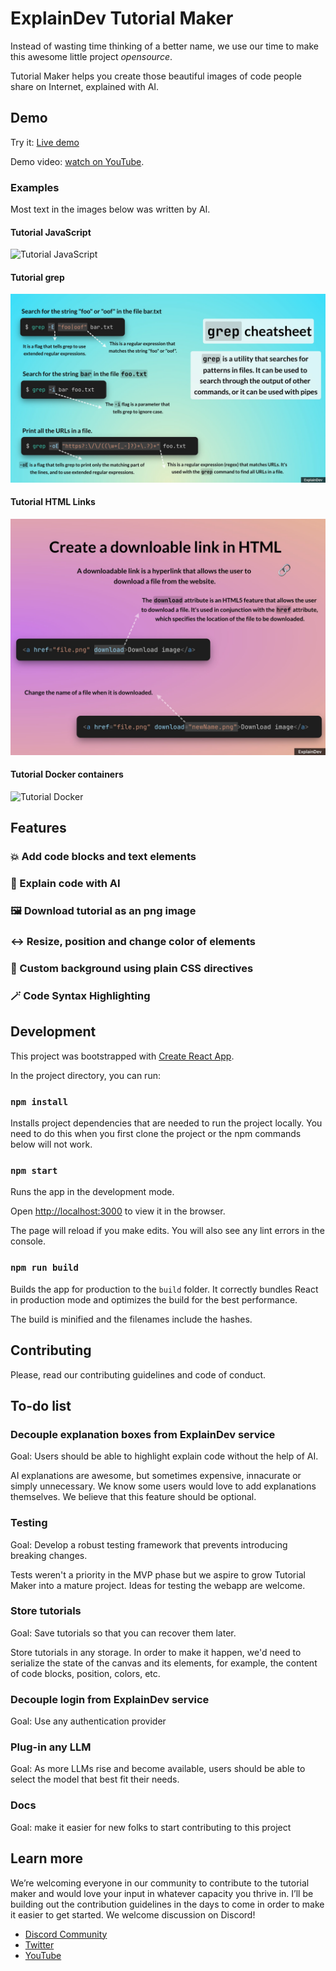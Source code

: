 # ExplainDev Tutorial Maker

Instead of wasting time thinking of a better name, we use our time to make this awesome little project *opensource*.

Tutorial Maker helps you create those beautiful images of code people share on Internet, explained with AI.

## Demo

Try it: [Live demo](https://app.explain.dev/)

Demo video: [watch on YouTube](https://www.youtube.com/watch?v=LcKhSe0iVyA).

### Examples

Most text in the images below was written by AI.

#### Tutorial JavaScript

![Tutorial JavaScript](./examples/javascript.png)

#### Tutorial grep

![Tutorial grep](./examples/grep.png)

#### Tutorial HTML Links

![Tutorial HTML](./examples/html.png)

#### Tutorial Docker containers

![Tutorial Docker](./examples/docker.png)

## Features

### 💥 Add code blocks and text elements

### 🤖 Explain code with AI

### 🖼️ Download tutorial as an png image

### ↔️ Resize, position and change color of elements

### 🌈 Custom background using plain CSS directives

### 🪄 Code Syntax Highlighting

## Development

This project was bootstrapped with [Create React App](https://github.com/facebook/create-react-app).

In the project directory, you can run:

### `npm install`
Installs project dependencies that are needed to run the project locally. You need to do this when you first clone the project or the npm commands below will not work.

### `npm start`

Runs the app in the development mode.

Open [http://localhost:3000](http://localhost:3000) to view it in the browser.

The page will reload if you make edits.
You will also see any lint errors in the console.

### `npm run build`

Builds the app for production to the `build` folder.
It correctly bundles React in production mode and optimizes the build for the best performance.

The build is minified and the filenames include the hashes.

## Contributing

Please, read our contributing guidelines and code of conduct.

## To-do list

### Decouple explanation boxes from ExplainDev service

Goal: Users should be able to highlight explain code without the help of AI.

AI explanations are awesome, but sometimes expensive, innacurate or simply unnecessary. We know some users would love to add explanations themselves. We believe that this feature should be optional.

### Testing

Goal: Develop a robust testing framework that prevents introducing breaking changes.

Tests weren't a priority in the MVP phase but we aspire to grow Tutorial Maker into a mature project. Ideas for testing the webapp are welcome.

### Store tutorials

Goal: Save tutorials so that you can recover them later.

Store tutorials in any storage. In order to make it happen, we'd need to serialize the state of the canvas and its elements, for example, the content of code blocks, position, colors, etc.

### Decouple login from ExplainDev service

Goal: Use any authentication provider

### Plug-in any LLM

Goal: As more LLMs rise and become available, users should be able to select the model that best fit their needs.

### Docs

Goal: make it easier for new folks to start contributing to this project

## Learn more

We’re welcoming everyone in our community to contribute to the tutorial maker and would love your input in whatever capacity you thrive in. I’ll be building out the contribution guidelines in the days to come in order to make it easier to get started. We welcome discussion on Discord!

* [Discord Community](https://discord.gg/JTU2v6TtPv)
* [Twitter](https://twitter.com/explain_dev)
* [YouTube](https://www.youtube.com/channel/UCO9-BA8YMaZG8qdHAVk0OOA/featured)
